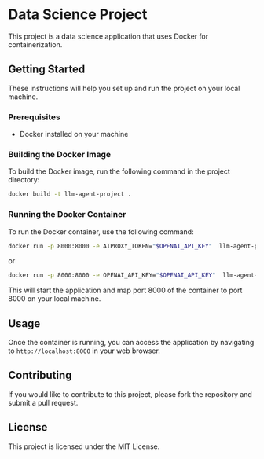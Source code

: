 # Data Science Project

This project is a data science application that uses Docker for containerization.

## Getting Started

These instructions will help you set up and run the project on your local machine.

### Prerequisites

- Docker installed on your machine

### Building the Docker Image

To build the Docker image, run the following command in the project directory:

```sh
docker build -t llm-agent-project .
```

### Running the Docker Container

To run the Docker container, use the following command:

```sh
docker run -p 8000:8000 -e AIPROXY_TOKEN="$OPENAI_API_KEY"  llm-agent-project
```
or 
```sh
docker run -p 8000:8000 -e OPENAI_API_KEY="$OPENAI_API_KEY"  llm-agent-project
```

This will start the application and map port 8000 of the container to port 8000 on your local machine.

## Usage

Once the container is running, you can access the application by navigating to `http://localhost:8000` in your web browser.

## Contributing

If you would like to contribute to this project, please fork the repository and submit a pull request.

## License

This project is licensed under the MIT License.
